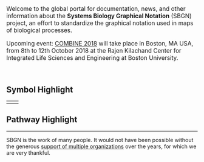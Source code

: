 <p style="font-size:110%;">Welcome to the global portal for documentation, news, and other information about the <strong>Systems Biology Graphical Notation</strong> (SBGN) project, an effort to standardize the graphical notation used in maps of biological processes.</p>

<p style="font-size:110%;">Upcoming event: <a href="http://co.mbine.org/events/COMBINE_2018" target="_blank">COMBINE 2018</a> will take place in Boston, MA USA, from 8th to 12th October 2018 at the Rajen Kilachand Center for Integrated Life Sciences and Engineering at Boston University.</p>

<br />

## Symbol Highlight

<table class="random-highlight">
  <tbody>
    <tr>
      <td id="random_symbol_href" style="text-align: center"></td>
      <td id="random_symbol_img" style="text-align: center"></td>
    </tr>
  </tbody>
</table>

## Pathway Highlight

<script>
  $(document).ready(function() {
    $.getJSON("/sbgn/random_content.json", function(data) {
      console.log("JSON loaded.");

      var symbol = data.symbols[Math.floor(Math.random() * data.symbols.length)];
      var pathway = data.pathways[Math.floor(Math.random() * data.pathways.length)];

      symbol_href = "/sbgn/symbols#" + symbol.href;
      pathway_href = "/sbgn/pathway-archive/" + pathway.href;

      // From: http://stackoverflow.com/questions/10300765/jquery-html-callback-function
      $("#random_symbol_href").html('<a href="' + symbol_href + '">' + symbol.title + '</a>').promise().done(function(){
        console.log("Symbol href loaded.");
      });

      $("#random_symbol_img").html('<img src="' + symbol.img + '" alt="' + symbol.href + '" width="150px">').promise().done(function(){
        console.log("Symbol img loaded.");
      });

      $("#random_symbol").load(symbol_href, function() {
        console.log("Symbol loaded.");
      });

      $("#random_pathway").load(pathway_href, function() {
        console.log("Pathway loaded.");
      });
    });
  });
</script>
<div id="random_pathway"></div>

-----

SBGN is the work of many people. It would not have been possible without the generous [support of multiple organizations](/sbgn/about#funding) over the years, for which we are very thankful.
